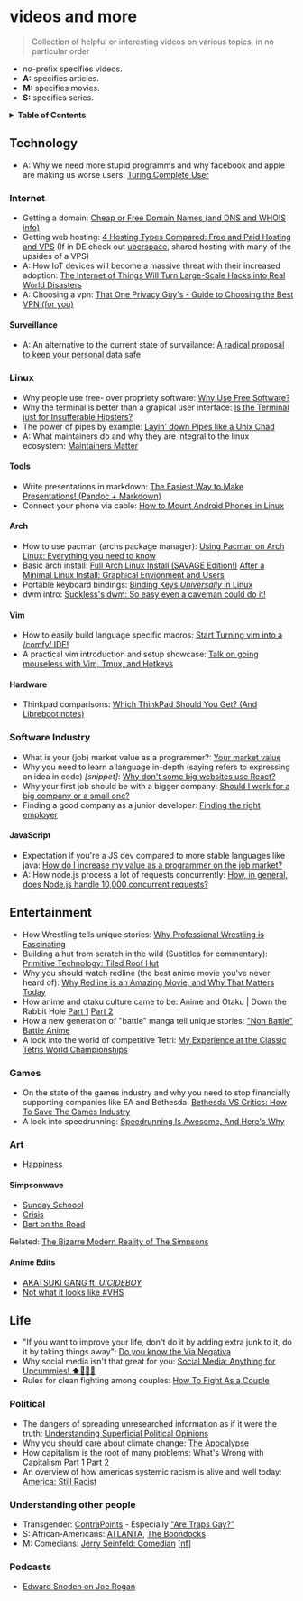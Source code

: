 # videos and more

> Collection of helpful or interesting videos on various topics, in no particular order

- no-prefix specifies videos.
- **A:** specifies articles.
- **M:** specifies movies.
- **S:** specifies series.

<details>
<summary><strong>Table of Contents</strong></summary>

<!-- toc -->

- [Technology](#technology)
  * [Internet](#internet)
  * [Linux](#linux)
    + [Tools](#tools)
    + [Arch](#arch)
    + [Vim](#vim)
    + [Hardware](#hardware)
  * [Software Industry](#software-industry)
    + [JavaScript](#javascript)
- [Entertainment](#entertainment)
  * [Games](#games)
- [Life](#life)
  * [Political](#political)
  * [Understanding other people](#understanding-other-people)

<!-- tocstop -->

</details>

## Technology

- A: Why we need more stupid programms and why facebook and apple are making us worse users: [Turing Complete User](http://contemporary-home-computing.org/turing-complete-user)

### Internet

- Getting a domain: [Cheap or Free Domain Names (and DNS and WHOIS info)](https://www.youtube.com/watch?v=tkV1-BuRrpE)
- Getting web hosting: [4 Hosting Types Compared: Free and Paid Hosting and VPS](https://www.youtube.com/watch?v=iMmR5UVOz8Q) (If in DE check out [uberspace](https://uberspace.de/), shared hosting with many of the upsides of a VPS)
- A: How IoT devices will become a massive threat with their increased adoption: [The Internet of Things Will Turn Large-Scale Hacks into Real World Disasters](https://www.vice.com/en_us/article/qkjzwp/the-internet-of-things-will-cause-the-first-ever-large-scale-internet-disaster)
- A: Choosing a vpn: [That One Privacy Guy's - Guide to Choosing the Best VPN (for you)](https://www.reddit.com/r/VPN/comments/4iho8e/that_one_privacy_guys_guide_to_choosing_the_best/?st=iu9u47u7&sh=459a76f2)

#### Surveillance

- A: An alternative to the current state of survailance: [A radical proposal to keep your personal data safe](https://www.theguardian.com/commentisfree/2018/apr/03/facebook-abusing-data-law-privacy-big-tech-surveillance)

### Linux

- Why people use free- over propriety software: [Why Use Free Software?](https://www.youtube.com/watch?v=btHano6wHgA)
- Why the terminal is better than a grapical user interface: [Is the Terminal just for Insufferable Hipsters?](https://www.youtube.com/watch?v=G4g-du1MIas)
- The power of pipes by example: [Layin' down Pipes like a Unix Chad](https://www.youtube.com/watch?v=8E8sUNHdzG8)
- A: What maintainers do and why they are integral to the linux ecosystem: [Maintainers Matter](http://kmkeen.com/maintainers-matter/)

#### Tools

- Write presentations in markdown: [The Easiest Way to Make Presentations! (Pandoc + Markdown)](https://www.youtube.com/watch?v=dum7q6UXiCE)
- Connect your phone via cable: [How to Mount Android Phones in Linux](https://www.youtube.com/watch?v=lcmJg4OfKzs)

#### Arch

- How to use pacman (archs package manager): [Using Pacman on Arch Linux: Everything you need to know](https://www.youtube.com/watch?v=-dEuXTMzRKs)
- Basic arch install: [Full Arch Linux Install (SAVAGE Edition!)](https://www.youtube.com/watch?v=4PBqpX0_UOc) [After a Minimal Linux Install: Graphical Envionment and Users](https://www.youtube.com/watch?v=nSHOb8YU9Gw)
- Portable keyboard bindings: [Binding Keys *Universally* in Linux](https://www.youtube.com/watch?v=2ClckQzJTlk)
- dwm intro: [Suckless's dwm: So easy even a caveman could do it!](https://www.youtube.com/watch?v=unqsQJaECv0)

#### Vim

- How to easily build language specific macros: [Start Turning vim into a /comfy/ IDE!](https://www.youtube.com/watch?v=Q4I_Ft-VLAg)
- A practical vim introduction and setup showcase: [Talk on going mouseless with Vim, Tmux, and Hotkeys](https://www.youtube.com/watch?v=E-ZbrtoSuzw)

#### Hardware

- Thinkpad comparisons: [Which ThinkPad Should You Get? (And Libreboot notes)](https://www.youtube.com/watch?v=La3sb5y7e-k)

### Software Industry

- What is your (job) market value as a programmer?: [Your market value](https://www.youtube.com/watch?v=zlps8geRwDM)
- Why you need to learn a language in-depth (saying refers to expressing an idea in code) _[snippet]_: [Why don't some big websites use React?](https://www.youtube.com/watch?v=5oTVvBlWvNs&feature=youtu.be&t=300)
- Why your first job should be with a bigger company: [Should I work for a big company or a small one?](https://www.youtube.com/watch?v=kSirn_2mf6U)
- Finding a good company as a junior developer: [Finding the right employer](https://www.youtube.com/watch?v=Kka7sis8rxI)

#### JavaScript

- Expectation if you're a JS dev compared to more stable languages like java: [How do I increase my value as a programmer on the job market?](https://www.youtube.com/watch?v=G_l0ZZGKrAo)
- A: How node.js process a lot of requests concurrently: [How, in general, does Node.js handle 10,000 concurrent requests?](https://stackoverflow.com/questions/34855352/how-in-general-does-node-js-handle-10-000-concurrent-requests)

## Entertainment

- How Wrestling tells unique stories: [Why Professional Wrestling is Fascinating](https://www.youtube.com/watch?v=BQCPj-bGYro)
- Building a hut from scratch in the wild (Subtitles for commentary): [Primitive Technology: Tiled Roof Hut](https://www.youtube.com/watch?v=P73REgj-3UE)
- Why you should watch redline (the best anime movie you've never heard of): [Why Redline is an Amazing Movie, and Why That Matters Today](https://www.youtube.com/watch?v=uUeaYaI-VAI)
- How anime and otaku culture came to be: Anime and Otaku | Down the Rabbit Hole [Part 1](https://www.youtube.com/watch?v=zZsFQPdU2dw) [Part 2](https://www.youtube.com/watch?v=brF1zVXG5_0)
- How a new generation of "battle" manga tell unique stories: ["Non Battle" Battle Anime](https://www.youtube.com/watch?v=kkg9BhISfdA)
- A look into the world of competitive Tetri: [My Experience at the Classic Tetris World Championships](https://www.youtube.com/watch?v=RfuDrcrGnVQ)

### Games

- On the state of the games industry and why you need to stop financially supporting companies like EA and Bethesda: [Bethesda VS Critics: How To Save The Games Industry](https://www.youtube.com/watch?v=C6NiXAdMzEk)
- A look into speedrunning: [Speedrunning Is Awesome, And Here's Why](https://www.youtube.com/watch?v=I5auJOBC828)

### Art

- [Happiness](https://www.youtube.com/watch?v=e9dZQelULDk)

#### Simpsonwave

- [Sunday Schoool](https://www.youtube.com/watch?v=rTfa-9aCTYg)
- [Crisis](https://www.youtube.com/watch?v=FCb3rblTEds)
- [Bart on the Road](https://www.youtube.com/watch?v=W_rC-495Z_A)

Related: [The Bizarre Modern Reality of The Simpsons](https://www.youtube.com/watch?v=8er83V2OJ1o)

#### Anime Edits

- [AKATSUKI GANG ft. $UICIDEBOY$](https://www.youtube.com/watch?v=6wmRQUc96yM)
- [Not what it looks like #VHS](https://www.youtube.com/watch?v=mPUzhKjsnBM)

## Life

- "If you want to improve your life, don't do it by adding extra junk to it, do it by taking things away": [Do you know the Via Negativa](https://www.youtube.com/watch?v=WjBIqnTC1nk)
- Why social media isn't that great for you: [Social Media: Anything for Upcummies! ⬆🍆💦💦](https://www.youtube.com/watch?v=YjbyDU0WzYI)
- Rules for clean fighting among couples: [How To Fight As a Couple](https://www.youtube.com/watch?v=IE-P11KKYFs&t=113)

### Political

- The dangers of spreading unresearched information as if it were the truth: [Understanding Superficial Political Opinions](https://www.youtube.com/watch?v=2vVEV2gLxGY)
- Why you should care about climate change: [The Apocalypse](https://www.youtube.com/watch?v=S6GodWn4XMM)
- How capitalism is the root of many problems: What's Wrong with Capitalism [Part 1](https://www.youtube.com/watch?v=gJW4-cOZt8A) [Part 2](https://www.youtube.com/watch?v=AR7ryg1w_IQ)
- An overview of how americas systemic racism is alive and well today: [America: Still Racist](https://www.youtube.com/watch?v=GWwiUIVpmNY)

### Understanding other people

- Transgender: [ContraPoints](https://www.youtube.com/user/ContraPoints/videos) - Especially ["Are Traps Gay?"](https://www.youtube.com/watch?v=PbBzhqJK3bg)
- S: African-Americans: [ATLANTA](https://www.imdb.com/title/tt4288182/), [The Boondocks](https://www.imdb.com/title/tt0373732)
- M: Comedians: [Jerry Seinfeld: Comedian](https://www.imdb.com/title/tt0328962) [[nf](https://www.netflix.com/watch/60024976)]

### Podcasts

- [Edward Snoden on Joe Rogan](https://www.youtube.com/watch?v=efs3QRr8LWw)



